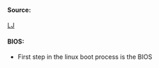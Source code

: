 #### Source:
[LJ](https://linuxjourney.com/lesson/boot-process-bios)


#### BIOS:

* First step in the linux boot process is the BIOS 

